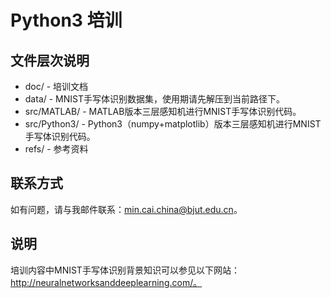 # Python3 培训

## 文件层次说明

* doc/ - 培训文档
* data/ - MNIST手写体识别数据集，使用期请先解压到当前路径下。
* src/MATLAB/ - MATLAB版本三层感知机进行MNIST手写体识别代码。
* src/Python3/ - Python3（numpy+matplotlib）版本三层感知机进行MNIST手写体识别代码。
* refs/ - 参考资料

## 联系方式

如有问题，请与我邮件联系：min.cai.china@bjut.edu.cn。

## 说明

培训内容中MNIST手写体识别背景知识可以参见以下网站：http://neuralnetworksanddeeplearning.com/。
